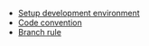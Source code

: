 - [Setup development environment](./setup_environment.md)
- [Code convention](./code_convention.md)
- [Branch rule](./branch_rule.md)
  